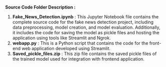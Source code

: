 **Source Code Folder Description :**


1. **Fake_News_Detection.ipynb** :  This Jupyter Notebook file contains the complete source code for the fake news detection project, including data preprocessing, model creation, and model evaluation. Additionally, it includes the code for saving the model as pickle files and hosting the application using tools like Streamlit and Ngrok.
2. **webapp.py** : This is a Python script that contains the code for the front-end web application developed using Streamlit.
3. **Saved_pickle_files.zip** : This zip file contains the saved pickle files of the trained model used for integration with frontend application. 
